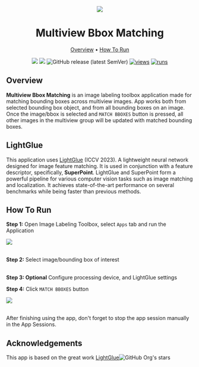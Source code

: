 <div align="center" markdown>

<img src="https://github.com/user-attachments/assets/179fbf6f-e23a-49af-8b2e-4e54f0365940"/>

# Multiview Bbox Matching

<p align="center">
  <a href="#Overview">Overview</a> •
  <a href="#How-To-Run">How To Run</a>
</p>

[![](https://img.shields.io/badge/supervisely-ecosystem-brightgreen)](https://ecosystem.supervisely.com/apps/supervisely-ecosystem/multiview-object-matching)
[![](https://img.shields.io/badge/slack-chat-green.svg?logo=slack)](https://supervisely.com/slack)
![GitHub release (latest SemVer)](https://img.shields.io/github/v/release/supervisely-ecosystem/multiview-object-matching)
[![views](https://app.supervisely.com/img/badges/views/supervisely-ecosystem/multiview-object-matching.png)](https://supervisely.com)
[![runs](https://app.supervisely.com/img/badges/runs/supervisely-ecosystem/multiview-object-matching.png)](https://supervisely.com)

</div>

## Overview

**Multiview Bbox Matching** is an image labeling toolbox application made for matching bounding boxes across multiview images. App works both from selected bounding box object, and from all bounding boxes on an image. Once the image/bbox is selected and `MATCH BBOXES` button is pressed, all other images in the multiview group will be updated with matched bounding boxes.

## LightGlue

This application uses [LightGlue](https://github.com/cvg/LightGlue) (ICCV 2023). A lightweight neural network designed for image feature matching. It is used in conjunction with a feature descriptor, specifically, **SuperPoint**. LightGlue and SuperPoint form a powerful pipeline for various computer vision tasks such as image matching and localization. It achieves state-of-the-art performance on several benchmarks while being faster than previous methods.

## How To Run

**Step 1:** Open Image Labeling Toolbox, select `Apps` tab and run the Application

<img src="https://github.com/user-attachments/assets/5d379f64-eadc-44ad-b137-e9bd0fd3967e"/><br><br>

**Step 2:** Select image/bounding box of interest<br><br>

**Step 3: Optional** Configure processing device, and LightGlue settings

**Step 4:** Click `MATCH BBOXES` button

<img src="https://github.com/user-attachments/assets/53a804a5-9185-4800-99ed-4f5153f88068"/><br><br>

After finishing using the app, don't forget to stop the app session manually in the App Sessions.

## Acknowledgements

This app is based on the great work [LightGlue](https://github.com/cvg/LightGlue)![GitHub Org's stars](https://img.shields.io/github/stars/cvg/LightGlue?style=social)